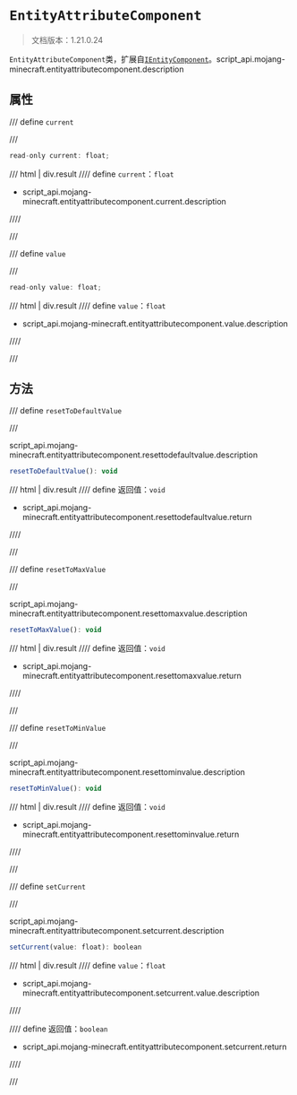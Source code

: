 # `EntityAttributeComponent`

> 文档版本：1.21.0.24

`EntityAttributeComponent`类，扩展自[`IEntityComponent`](./ientitycomponent.md)。script_api.mojang-minecraft.entityattributecomponent.description

## 属性

/// define
`current`


///

```js
read-only current: float;
```

/// html | div.result
//// define
`current`：`float`

- script_api.mojang-minecraft.entityattributecomponent.current.description


////

///


/// define
`value`


///

```js
read-only value: float;
```

/// html | div.result
//// define
`value`：`float`

- script_api.mojang-minecraft.entityattributecomponent.value.description


////

///


## 方法

/// define
`resetToDefaultValue`


///

script_api.mojang-minecraft.entityattributecomponent.resettodefaultvalue.description

```js
resetToDefaultValue(): void
```

/// html | div.result
//// define
返回值：`void`

- script_api.mojang-minecraft.entityattributecomponent.resettodefaultvalue.return


////

///


/// define
`resetToMaxValue`


///

script_api.mojang-minecraft.entityattributecomponent.resettomaxvalue.description

```js
resetToMaxValue(): void
```

/// html | div.result
//// define
返回值：`void`

- script_api.mojang-minecraft.entityattributecomponent.resettomaxvalue.return


////

///


/// define
`resetToMinValue`


///

script_api.mojang-minecraft.entityattributecomponent.resettominvalue.description

```js
resetToMinValue(): void
```

/// html | div.result
//// define
返回值：`void`

- script_api.mojang-minecraft.entityattributecomponent.resettominvalue.return


////

///


/// define
`setCurrent`


///

script_api.mojang-minecraft.entityattributecomponent.setcurrent.description

```js
setCurrent(value: float): boolean
```

/// html | div.result
//// define
`value`：`float`

- script_api.mojang-minecraft.entityattributecomponent.setcurrent.value.description


////

//// define
返回值：`boolean`

- script_api.mojang-minecraft.entityattributecomponent.setcurrent.return


////

///


